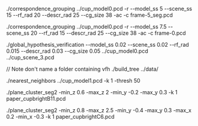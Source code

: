  ./correspondence_grouping ../cup_model0.pcd  -r --model_ss 5 --scene_ss 15 --rf_rad 20 --descr_rad 25 --cg_size 38 -ac -c  frame-5_seg.pcd 

./correspondence_grouping ../cup_model0.pcd -r --model_ss 7.5 --scene_ss 20 --rf_rad 15 --descr_rad 25 --cg_size 38 -ac -c frame-0.pcd 

./global_hypothesis_verification --model_ss 0.02 --scene_ss 0.02 --rf_rad 0.015 --descr_rad 0.03 --cg_size 0.05 ../cup_model0.pcd ../cup_scene_3.pcd 

// Note don't name a folder containing vfh
./build_tree ../data/

./nearest_neighbors ../cup_model1.pcd -k 1 -thresh 50


./plane_cluster_seg2 -min_z 0.6 -max_z 2 -min_y -0.2 -max_y 0.3 -k 1 paper_cupbrightB11.pcd 

./plane_cluster_seg2 -min_z 0.8 -max_z 2.5 -min_y -0.4 -max_y 0.3 -max_x 0.2 -min_x -0.3 -k 1 paper_cupbrightC6.pcd
